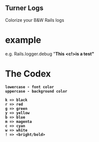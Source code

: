 ## Turner Logs

Colorize your B&W Rails logs

# example
  
  e.g.
    Rails.logger.debug "<b>This <c!>is <g>a <G>test"
    
# The Codex

    lowercase - font color
    uppercase - background color
  
    k => black
    r => red
    g => green
    y => yellow
    b => blue
    m => magenta
    c => cyan
    w => white
    ! => <bright/bold>
